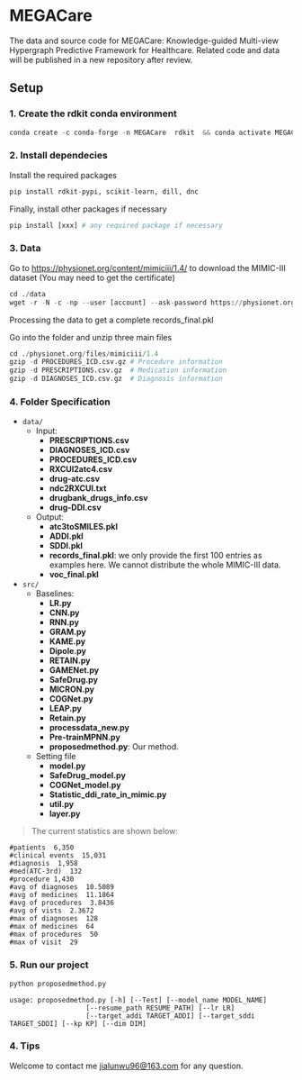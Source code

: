 # MEGACare

The data and source code for MEGACare: Knowledge-guided Multi-view Hypergraph Predictive Framework for Healthcare.
Related code and data will be published in a new repository after review.

## Setup

### 1. Create the rdkit conda environment
```python
conda create -c conda-forge -n MEGACare  rdkit  && conda activate MEGACare
```
### 2. Install dependecies
Install the required packages
```python
pip install rdkit-pypi, scikit-learn, dill, dnc
```

Finally, install other packages if necessary
```python
pip install [xxx] # any required package if necessary
```

### 3. Data
Go to https://physionet.org/content/mimiciii/1.4/ to download the MIMIC-III dataset (You may need to get the certificate)
```python
cd ./data
wget -r -N -c -np --user [account] --ask-password https://physionet.org/files/mimiciii/1.4/
```

Processing the data to get a complete records_final.pkl

Go into the folder and unzip three main files

```python
cd ./physionet.org/files/mimiciii/1.4
gzip -d PROCEDURES_ICD.csv.gz # Procedure information
gzip -d PRESCRIPTIONS.csv.gz  # Medication information
gzip -d DIAGNOSES_ICD.csv.gz  # Diagnosis information
```

### 4. Folder Specification
- ```data/```
    - Input:
        - **PRESCRIPTIONS.csv**
        - **DIAGNOSES_ICD.csv**
        - **PROCEDURES_ICD.csv**
        - **RXCUI2atc4.csv**
        - **drug-atc.csv**
        - **ndc2RXCUI.txt**
        - **drugbank_drugs_info.csv**
        - **drug-DDI.csv**
    - Output:
        - **atc3toSMILES.pkl**
        - **ADDI.pkl**
        - **SDDI.pkl**
        - **records_final.pkl**: we only provide the first 100 entries as examples here. We cannot distribute the whole MIMIC-III data.
        - **voc_final.pkl**
- ```src/```
    - Baselines:
        - **LR.py**
        - **CNN.py**
        - **RNN.py**
        - **GRAM.py**
        - **KAME.py**
        - **Dipole.py**
        - **RETAIN.py**
        - **GAMENet.py**
        - **SafeDrug.py**
        - **MICRON.py**
        - **COGNet.py**
        - **LEAP.py**
        - **Retain.py**
        - **processdata_new.py**
        - **Pre-trainMPNN.py**
        - **proposedmethod.py**: Our method.
    - Setting file
        - **model.py**
        - **SafeDrug_model.py**
        - **COGNet_model.py**
        - **Statistic_ddi_rate_in_mimic.py**
        - **util.py**
        - **layer.py**

> The current statistics are shown below:

```
#patients  6,350
#clinical events  15,031
#diagnosis  1,958
#med(ATC-3rd)  132
#procedure 1,430
#avg of diagnoses  10.5089
#avg of medicines  11.1864
#avg of procedures  3.8436
#avg of vists  2.3672
#max of diagnoses  128
#max of medicines  64
#max of procedures  50
#max of visit  29
```

### 5. Run our project

```python
python proposedmethod.py
```
    usage: proposedmethod.py [-h] [--Test] [--model_name MODEL_NAME]
                       [--resume_path RESUME_PATH] [--lr LR]
                       [--target_addi TARGET_ADDI] [--target_sddi TARGET_SDDI] [--kp KP] [--dim DIM]

### 4. Tips
Welcome to contact me jialunwu96@163.com for any question.
